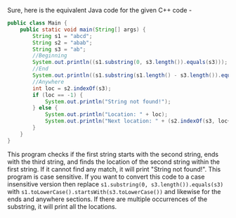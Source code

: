 Sure, here is the equivalent Java code for the given C++ code -

```java
public class Main {
    public static void main(String[] args) {
        String s1 = "abcd";
        String s2 = "abab";
        String s3 = "ab";
        //Beginning
        System.out.println((s1.substring(0, s3.length()).equals(s3)));
        //End
        System.out.println((s1.substring(s1.length() - s3.length()).equals(s3)));
        //Anywhere
        int loc = s2.indexOf(s3); 
        if (loc == -1) {
            System.out.println("String not found!");
        } else {
            System.out.println("Location: " + loc);
            System.out.println("Next location: " + (s2.indexOf(s3, loc+1)));  
        }
    }
}
```
This program checks if the first string starts with the second string, ends with the third string, and finds the location of the second string within the first string. If it cannot find any match, it will print "String not found!". This program is case sensitive. If you want to convert this code to a case insensitive version then replace `s1.substring(0, s3.length()).equals(s3)` with `s1.toLowerCase().startsWith(s3.toLowerCase())` and likewise for the ends and anywhere sections.
If there are multiple occurrences of the substring, it will print all the locations.
